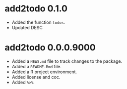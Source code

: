 # add2todo 0.1.0

* Added the function `todos`.
* Updated DESC

# add2todo 0.0.0.9000

* Added a `NEWS.md` file to track changes to the package.
* Added a `README.Rmd` file.
* Added a R project environment.
* Added license and coc.
* Added `%>%`
